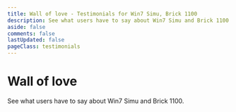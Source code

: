 ```yaml
---
title: Wall of love - Testimonials for Win7 Simu, Brick 1100
description: See what users have to say about Win7 Simu and Brick 1100. Share your love for retro apps too!
aside: false
comments: false
lastUpdated: false
pageClass: testimonials
---
```


<script setup lang="ts">
import UserQuote from '@components/misc/UserQuote.vue';
import { data as quotes } from './.content/quotes.data';
</script>

<h1 :class="$style.title">Wall of love</h1>
<p :class="$style.caption">See what users have to say about Win7 Simu and Brick 1100.</p>

<div :class="$style.quotes">
    <UserQuote v-for="quote in quotes" :quote="quote" />
</div>

<style module>
.title {
    text-align: center;
    margin-bottom: 1rem;
}

p.caption {
    text-align: center;
    margin: 0 0 3rem;
}

.quotes {
    display: grid;
    gap: 1.5rem;
    grid-template-columns: repeat(auto-fill, minmax(350px, 1fr));
}
</style>

<style>
.testimonials .VPDoc:not(.has-sidebar) .content {
    max-width: unset;
}
</style>
